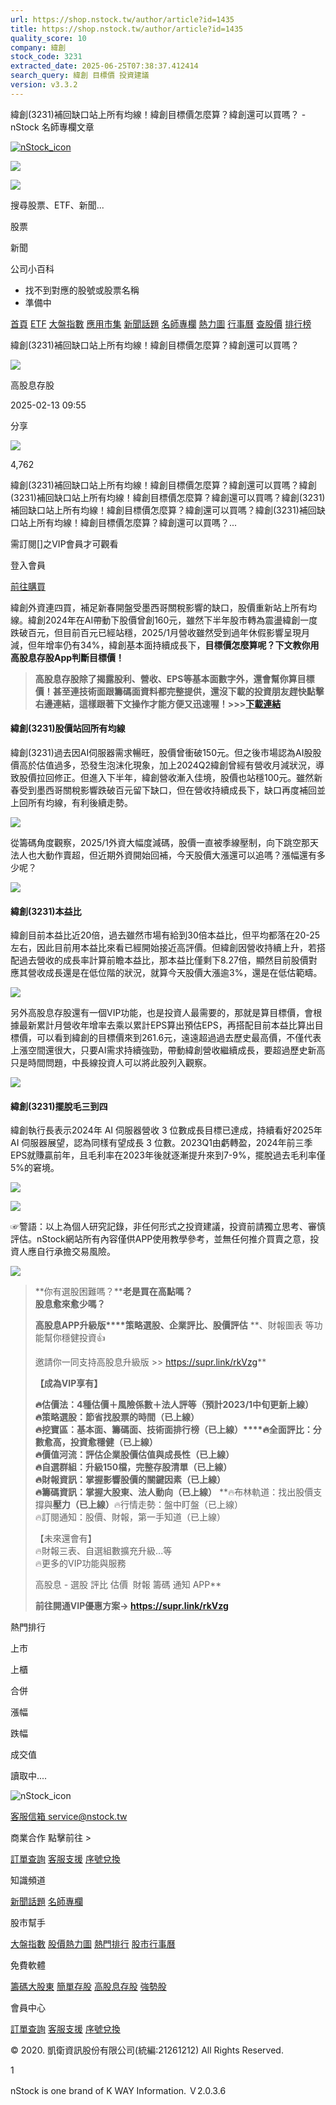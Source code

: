 ```yaml
---
url: https://shop.nstock.tw/author/article?id=1435
title: https://shop.nstock.tw/author/article?id=1435
quality_score: 10
company: 緯創
stock_code: 3231
extracted_date: 2025-06-25T07:38:37.412414
search_query: 緯創 目標價 投資建議
version: v3.3.2
---
```


緯創(3231)補回缺口站上所有均線！緯創目標價怎麼算？緯創還可以買嗎？ - nStock 名師專欄文章


[![nStock_icon](/img/nStock_icon_2.png)](/)

![](/img/invalid-name@3x.png)

![](/img/invalid-name@3x.png)

搜尋股票、ETF、新聞...

股票

新聞

公司小百科

* 找不到對應的股號或股票名稱
* 準備中

[首頁](/) [ETF](/etf/) [大盤指數](/market_index/) [應用市集](/market/) [新聞話題](/news/) [名師專欄](/author/) [熱力圖](/market_index/heatmap) [行事曆](/calendar) [查股價](/chat_stock) [排行榜](/rank/)

緯創(3231)補回缺口站上所有均線！緯創目標價怎麼算？緯創還可以買嗎？

![](https://storage.googleapis.com/nstock-cloud/public/202111/twaDO2NK08koUZ2y40C4co2yEIjPLegFRbj9fVRH.png)

高股息存股

2025-02-13 09:55

分享

![](https://storage.googleapis.com/nstock-cloud/public/202502/ZjKjCyxBCNGn3du7pee3GyJjOqQRKj50kt7BoFU7.png)

4,762

緯創(3231)補回缺口站上所有均線！緯創目標價怎麼算？緯創還可以買嗎？緯創(3231)補回缺口站上所有均線！緯創目標價怎麼算？緯創還可以買嗎？緯創(3231)補回缺口站上所有均線！緯創目標價怎麼算？緯創還可以買嗎？緯創(3231)補回缺口站上所有均線！緯創目標價怎麼算？緯創還可以買嗎？...

需訂閱[]之VIP會員才可觀看

登入會員

[前往購買](/market)

 

緯創外資連四買，補足新春開盤受墨西哥關稅影響的缺口，股價重新站上所有均線。緯創2024年在AI帶動下股價曾創160元，雖然下半年股市轉為震盪緯創一度跌破百元，但目前百元已經站穩，2025/1月營收雖然受到過年休假影響呈現月減，但年增率仍有34%，緯創基本面持續成長下，**目標價怎麼算呢？下文教你用高股息存股App判斷目標價！**

> **高股息存股除了揭露股利、營收、EPS等基本面數字外，還會幫你算目標價！甚至連技術面跟籌碼面資料都完整提供，還沒下載的投資朋友趕快點擊右邊連結，這樣跟著下文操作才能方便又迅速喔！>>>[下載連結](https://supr.link/2W6Gl)**

#### 緯創(3231)股價站回所有均線

緯創(3231)過去因AI伺服器需求暢旺，股價曾衝破150元。但之後市場認為AI股股價高於估值過多，恐發生泡沫化現象，加上2024Q2緯創曾經有營收月減狀況，導致股價拉回修正。但進入下半年，緯創營收漸入佳境，股價也站穩100元。雖然新春受到墨西哥關稅影響跌破百元留下缺口，但在營收持續成長下，缺口再度補回並上回所有均線，有利後續走勢。

![](https://api.nstock.tw/public/202502/fuvnCWLslYMrgqYzVme7Lsq0ht9mzEh3qX9MUOiE.jpeg)

從籌碼角度觀察，2025/1外資大幅度減碼，股價一直被季線壓制，向下跳空那天法人也大動作賣超，但近期外資開始回補，今天股價大漲還可以追嗎？漲幅還有多少呢？

![](https://api.nstock.tw/public/202502/jNPVu18wzWMXYSnGd6pPI2vtfu29mJRkGTg66Qfj.jpeg)

#### 緯創(3231)本益比

緯創目前本益比近20倍，過去雖然市場有給到30倍本益比，但平均都落在20-25左右，因此目前用本益比來看已經開始接近高評價。但緯創因營收持續上升，若搭配過去營收的成長率計算前瞻本益比，那本益比僅剩下8.27倍，顯然目前股價對應其營收成長還是在低位階的狀況，就算今天股價大漲逾3%，還是在低估範疇。

![](https://api.nstock.tw/public/202502/GIG6xqVbIfW1QUdXrkJzW8kK4GObD74uMXZl5Oc9.jpeg)

另外高股息存股還有一個VIP功能，也是投資人最需要的，那就是算目標價，會根據最新累計月營收年增率去乘以累計EPS算出預估EPS，再搭配目前本益比算出目標價，可以看到緯創的目標價來到261.6元，遠遠超過過去歷史最高價，不僅代表上漲空間還很大，只要AI需求持續強勁，帶動緯創營收繼續成長，要超過歷史新高只是時間問題，中長線投資人可以將此股列入觀察。

![](https://api.nstock.tw/public/202502/SMhuy4SvCWl40ekrr6GfooKagcOQciaxnooe3JOa.jpeg)

#### 緯創(3231)擺脫毛三到四

緯創執行長表示2024年 AI 伺服器營收 3 位數成長目標已達成，持續看好2025年 AI 伺服器展望，認為同樣有望成長 3 位數。2023Q1由虧轉盈，2024年前三季EPS就賺贏前年，且毛利率在2023年後就逐漸提升來到7-9%，擺脫過去毛利率僅5%的窘境。

![](https://api.nstock.tw/public/202501/QPv4NQY2V6JbsJhFfZRtx2O8LFf1C7b5KIE9hvll.jpeg)

![](https://api.nstock.tw/public/202501/rqKGanR01WAKXYDN6xCJzk5jAyHA6ia3RlYiYJFi.jpeg)

☞警語：以上為個人研究記錄，非任何形式之投資建議，投資前請獨立思考、審慎評估。nStock網站所有內容僅供APP使用教學參考，並無任何推介買賣之意，投資人應自行承擔交易風險。

[![](https://api.nstock.tw/public/202506/uIpc12Tz4KypeqkM4bwizOzu9517EPggV0ekgS1F.jpeg)](https://supr.link/NQe86)

> **你有選股困難嗎？****老是買在高點嗎？  
> 股息愈來愈少嗎？**
>
> **高股息APP升級版****策略選股、企業評比、股價評估** **、財報圖表 等功能幫你穩健投資👍  
>   
> 邀請你一同支持高股息升級版 >> <https://supr.link/rkVzg>**
>
> **【成為VIP享有】**
>
> **🔥估價法：4種估價＋風險係數＋法人評等（預計2023/1中旬更新上線）  
> 🔥策略選股：節省找股票的時間（已上線）  
> 🔥挖寶區：基本面、籌碼面、技術面排行榜（已上線）****🔥全面評比：分數愈高，投資愈穩健（已上線）  
> 🔥價值河流：評估企業股價估值與成長性（已上線）  
> 🔥自選群組：升級150檔，完整存股清單（已上線）  
> 🔥財報資訊：掌握影響股價的關鍵因素（已上線）  
> 🔥籌碼資訊：掌握大股東、法人動向（已上線）** **🔥布林軌道：找出股價支撐與****壓力（已上線）****🔥行情走勢：盤中盯盤（已上線）  
> 🔥訂閱通知：股價、財報，第一手知道（已上線）  
>   
> 【未來還會有】  
> 🔥財報三表、自選組數擴充升級...等  
> 🔥更多的VIP功能與服務  
>   
> 高股息 - 選股 評比 估價  財報 籌碼 通知 APP**
>
> **前往開通VIP優惠方案-> <https://supr.link/rkVzg>**

熱門排行

上市

上櫃

合併

漲幅

跌幅

成交值

讀取中....

![nStock_icon](/img/nStock_icon_2.png)

[客服信箱 service@nstock.tw](mailto:service@nstock.tw)

商業合作 點擊前往 >

[訂單查詢](/user/) [客服支援](mailto:service@nstock.tw) [序號兌換](/coupon/)

知識頻道

[新聞話題](/news/) [名師專欄](/author/)

股市幫手

[大盤指數](/market_index) [股價熱力圖](/market_index/heatmap) [熱門排行](/chat_stock) [股市行事曆](/calendar)

免費軟體

[籌碼大股東](/stock_chip/) [簡單存股](/easy_stock/) [高股息存股](/rich_stock/) [強勢股](/super_stock/)

會員中心

[訂單查詢](/user/) [客服支援](mailto:service@nstock.tw) [序號兌換](/coupon/)

© 2020. 凱衛資訊股份有限公司(統編:21261212) All Rights Reserved.

1

nStock is one brand of K WAY Information. Ｖ2.0.3.6